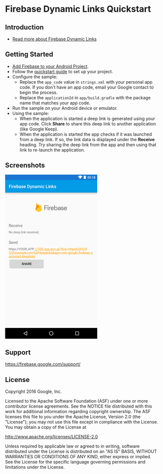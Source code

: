 Firebase Dynamic Links Quickstart
==============================

Introduction
------------

- [Read more about Firebase Dynamic Links](https://firebase.google.com/docs/dynamic-links)

Getting Started
---------------

- [Add Firebase to your Android Project](https://firebase.google.com/docs/android/setup).
- Follow the [quickstart guide](https://firebase.google.comdocs/android/setup) to set up your project.
- Configure the sample:
  - Replace the `app_code` value in `strings.xml` with your personal app code. If you don't have an app code, email your Google contact to begin the process.
  - Replace the `applicationId` in `app/build.gradle` with the package name that matches your app code.
- Run the sample on your Android device or emulator.
- Using the sample:
  - When the application is started a deep link is generated using your app code. Click **Share**
    to share this deep link to another application (like Google Keep).
  - When the application is started the app checks if it was launched from a deep link. If so,
    the link data is displayed under the **Receive** heading. Try sharing the deep link from the
    app and then using that link to re-launch the application.

Screenshots
-----------
<img src="app/src/screen.png" height="534" width="300"/>

Support
-------

https://firebase.google.com/support/

License
-------

Copyright 2016 Google, Inc.

Licensed to the Apache Software Foundation (ASF) under one or more contributor
license agreements.  See the NOTICE file distributed with this work for
additional information regarding copyright ownership.  The ASF licenses this
file to you under the Apache License, Version 2.0 (the "License"); you may not
use this file except in compliance with the License.  You may obtain a copy of
the License at

  http://www.apache.org/licenses/LICENSE-2.0

Unless required by applicable law or agreed to in writing, software
distributed under the License is distributed on an "AS IS" BASIS, WITHOUT
WARRANTIES OR CONDITIONS OF ANY KIND, either express or implied.  See the
License for the specific language governing permissions and limitations under
the License.
